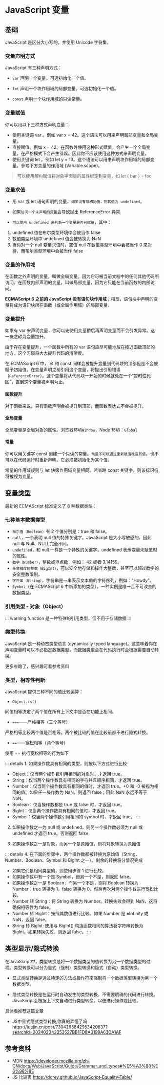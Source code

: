 # JavaScript 变量

## 基础

JavaScript 是区分大小写的，并使用 Unicode 字符集。

### 变量声明方式

JavaScript 有三种声明方式：

- `var` 声明一个变量，可选初始化一个值。

- `let` 声明一个块作用域的局部变量，可选初始化一个值。

- `const` 声明一个块作用域的只读常量。

### 变量赋值

你可以用以下三种方式声明变量：

- 使用关键词 var 。例如 var x = 42。这个语法可以用来声明局部变量和全局变量。
- 直接赋值。例如 x = 42。在函数外使用这种形式赋值，会产生一个全局变量。在严格模式下会产生错误。因此你不应该使用这种方式来声明变量。
- 使用关键词 let 。例如 let y = 13。这个语法可以用来声明块作用域的局部变量。參考下方变量的作用域 (Variable scope)。

> 可以使用解构赋值将对象字面量的属性绑定到变量，如 let { bar } = foo

### 变量求值

- 用 var 或 let 语句声明的变量，`如果没有赋初始值，则其值为 undefined`。
- 如果`访问一个未声明的变量`会导致抛出 ReferenceError 异常

- `可以使用 undefined 来判断一个变量是否已赋值`，其中：

1. undefined 值在布尔类型环境中会被当作 false
2. 数值类型环境中 undefined 值会被转换为 NaN
3. 当你对一个 null 变量求值时，空值 null 在数值类型环境中会被当作 0 来对待，而布尔类型环境中会被当作 false

### 变量的作用域

在函数之外声明的变量，叫做全局变量，因为它可被当前文档中的任何其他代码所访问。在函数内部声明的变量，叫做局部变量，因为它只能在当前函数的内部访问。

**ECMAScript 6 之前的 JavaScript 没有语句块作用域**；相反，语句块中声明的变量将成为语句块所在函数（或全局作用域）的局部变量。

### 变量提升

如果有 var 来声明变量，你可以先使用变量稍后再声明变量而不会引发异常。这一概念称为变量提升。

由于存在变量提升，一个函数中所有的 var 语句应尽可能地放在接近函数顶部的地方。这个习惯将大大提升代码的清晰度。

在 ECMAScript 6 中，let 和 const 同样会被提升变量到代码块的顶部但是不会被赋予初始值。在变量声明之前引用这个变量，将抛出引用错误（`ReferenceError`）。这个变量将从代码块一开始的时候就处在一个“暂时性死区”，直到这个变量被声明为止。

#### 函数提升

对于函数来说，只有函数声明会被提升到顶部，而函数表达式不会被提升。

#### 全局变量

全局变量是全局对象的属性。浏览器环境`Window`，Node 环境：`Global`

#### 常量

你可以用关键字 const 创建一个只读的常量。`常量不可以通过重新赋值改变其值`，也不可以在代码运行时重新声明。它必须被初始化为某个值。

常量的作用域规则与 let 块级作用域变量相同。若省略 const 关键字，则该标识符将被视为变量。

## 变量类型

最新的 ECMAScript 标准定义了 8 种数据类型：

### 七种基本数据类型

- `布尔值（Boolean）`有 2 个值分别是：true 和 false。
- `null`，一个表明 null 值的特殊关键字。JavaScript 是大小写敏感的，因此 null 与 Null、NULL完全不同。
- `undefined`，和 null 一样是一个特殊的关键字，undefined 表示变量未赋值时的属性。
- `数字（Number）`，整数或浮点数，例如： 42 或者 3.14159。
- `任意精度的整数（BigInt）`，可以安全地存储和操作大整数，甚至可以超过数字的安全整数限制。
- `字符串（String）`，字符串是一串表示文本值的字符序列，例如："Howdy"。
- `Symbol`（在 ECMAScript 6 中新添加的类型）。一种实例是唯一且不可改变的数据类型。

### 引用类型 - 对象（Object）

::: warning
function 是一种特殊的引用类型，但不用于存储数据
:::

### 类型转换

JavaScript 是一种动态类型语言 (dynamically typed language)。这意味着你在声明变量时可以不必指定数据类型，而数据类型会在代码执行时会根据需要自动转换。

更多省略了，感兴趣可看参考资料

### 类型，相等性判断

JavaScript 提供三种不同的值比较运算：

- `Object.is()`

同值相等决定了两个值在所有上下文中是否在功能上相同。

- `===`——严格相等（三个等号）

严格相等比较两个值是否相等。两个被比较的值在比较前都不进行隐式转换。

- `==`——宽松相等（两个等号）

使用 == 执行宽松相等的行为如下

::: details 1. 如果操作数具有相同的类型，则按以下方式进行比较
- Object：仅当两个操作数引用相同的对象时，才返回 true。
- String：仅当两个操作数具有相同的字符并且顺序相同，才返回 true。
- Number：仅当两个操作数具有相同的值时，才返回 true。+0 和 -0 被视为相同的值。如果任一操作数为 NaN，则返回 false；因此 NaN 永远不等于 NaN。
- Boolean：仅当操作数都是 true 或 false 时，才返回 true。
- BigInt：仅当两个操作数具有相同的值时，才返回 true。
- Symbol：仅当两个操作数引用相同的 symbol 时，才返回 true。
:::


2. 如果操作数之一为 null 或 undefined，则另一个操作数必须为 null 或 undefined 才返回 true。否则返回 false

3. 如果操作数之一是对象，而另一个是原始值，则将对象转换为原始值

::: details 4. 在下面的步骤中，两个操作数都被转换为原始值（String、Number、Boolean、Symbol 和 BigInt 之一）。剩余的转换将分情况完成
- 如果它们是相同类型的，则使用步骤 1 进行比较。
- 如果操作数中有一个是 Symbol，但另一个不是，则返回 false。
- 如果操作数之一是 Boolean，而另一个不是，则将 Boolean 转换为 Number：true 转换为 1，false 转换为 0。然后再次对两个操作数进行宽松比较。
- Number 转 String：将 String 转换为 Number。转换失败会得到 NaN，这将确保相等性为 false。
- Number 转 BigInt：按照其数值进行比较。如果 Number 是 ±Infinity 或 NaN，返回 false。
- String 转 BigInt: 使用与 BigInt() 构造函数相同的算法将字符串转换为 BigInt。如果转换失败，则返回 false。
:::

## 类型显示/隐式转换

在JavaScript中，类型转换是将一个数据类型的值转换为另一个数据类型的过程。类型转换可以分为显式（强制）类型转换和隐式（自动）类型转换。

- 显式类型转换是通过特定的方法或操作符来强制将一个数据类型转换为另一个数据类型。

- 隐式类型转换是在运行时自动发生的类型转换，不需要明确的代码进行转换。JavaScript会根据上下文自动进行类型转换，以便进行操作或比较。

具体看推荐这篇文章 

- JS中显式隐式类型转换,你真的弄懂了吗 <https://juejin.cn/post/7304265842953420837?searchId=202402042353527BB1FD8A3199A63DA1AF>

## 参考资料

- MDN <https://developer.mozilla.org/zh-CN/docs/Web/JavaScript/Guide/Grammar_and_types#%E5%A3%B0%E6%98%8E>
- JS 比较表 <https://dorey.github.io/JavaScript-Equality-Table/>
